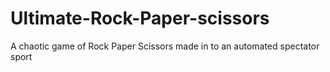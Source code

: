 # Ultimate-Rock-Paper-scissors
A chaotic game of Rock Paper Scissors made in to an automated spectator sport
